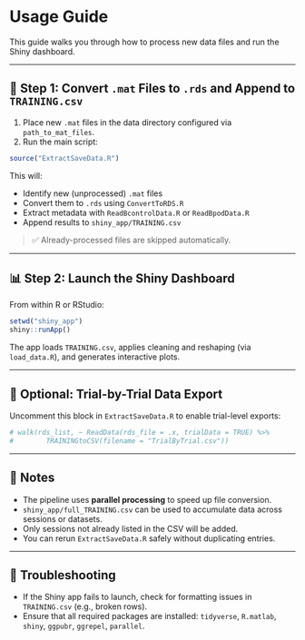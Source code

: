 # Usage Guide

This guide walks you through how to process new data files and run the Shiny dashboard.

---

## 🧪 Step 1: Convert `.mat` Files to `.rds` and Append to `TRAINING.csv`

1. Place new `.mat` files in the data directory configured via `path_to_mat_files`.
2. Run the main script:

```r
source("ExtractSaveData.R")
````

This will:

* Identify new (unprocessed) `.mat` files
* Convert them to `.rds` using `ConvertToRDS.R`
* Extract metadata with `ReadBcontrolData.R` or `ReadBpodData.R`
* Append results to `shiny_app/TRAINING.csv`

> ✅ Already-processed files are skipped automatically.

---

## 📊 Step 2: Launch the Shiny Dashboard

From within R or RStudio:

```r
setwd("shiny_app")
shiny::runApp()
```

The app loads `TRAINING.csv`, applies cleaning and reshaping (via `load_data.R`), and generates interactive plots.

---

## 🧪 Optional: Trial-by-Trial Data Export

Uncomment this block in `ExtractSaveData.R` to enable trial-level exports:

```r
# walk(rds_list, ~ ReadData(rds_file = .x, trialData = TRUE) %>%
#        TRAININGtoCSV(filename = "TrialByTrial.csv"))
```

---

## 🧼 Notes

* The pipeline uses **parallel processing** to speed up file conversion.
* `shiny_app/full_TRAINING.csv` can be used to accumulate data across sessions or datasets.
* Only sessions not already listed in the CSV will be added.
* You can rerun `ExtractSaveData.R` safely without duplicating entries.

---

## 🔧 Troubleshooting

* If the Shiny app fails to launch, check for formatting issues in `TRAINING.csv` (e.g., broken rows).
* Ensure that all required packages are installed: `tidyverse`, `R.matlab`, `shiny`, `ggpubr`, `ggrepel`, `parallel`.
